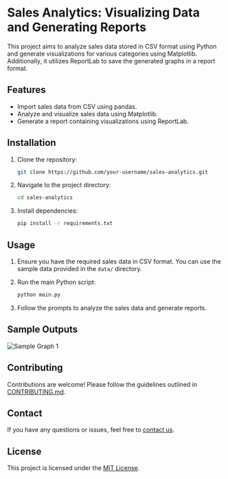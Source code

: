# Sales Analytics: Visualizing Data and Generating Reports

This project aims to analyze sales data stored in CSV format using Python and generate visualizations for various categories using Matplotlib. Additionally, it utilizes ReportLab to save the generated graphs in a report format.

## Features

- Import sales data from CSV using pandas.
- Analyze and visualize sales data using Matplotlib.
- Generate a report containing visualizations using ReportLab.

## Installation

1. Clone the repository:

    ```bash
    git clone https://github.com/your-username/sales-analytics.git
    ```

2. Navigate to the project directory:

    ```bash
    cd sales-analytics
    ```

3. Install dependencies:

    ```bash
    pip install -r requirements.txt
    ```

## Usage

1. Ensure you have the required sales data in CSV format. You can use the sample data provided in the `data/` directory.

2. Run the main Python script:

    ```bash
    python main.py
    ```

3. Follow the prompts to analyze the sales data and generate reports.

## Sample Outputs

![Sample Graph 1](sample_graphs/sample_graph1.jpg)


## Contributing

Contributions are welcome! Please follow the guidelines outlined in [CONTRIBUTING.md](CONTRIBUTING.md).

## Contact

If you have any questions or issues, feel free to [contact us](vibhutigupta2018@gmail.com).

## License

This project is licensed under the [MIT License](LICENSE).
